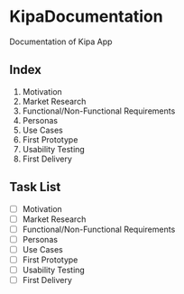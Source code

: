 # KipaDocumentation
Documentation of Kipa App
## Index

1. Motivation
2. Market Research
3. Functional/Non-Functional Requirements
4. Personas 
5. Use Cases
6. First Prototype
7. Usability Testing
8. First Delivery


## Task List


- [ ] Motivation 
- [ ] Market Research
- [ ] Functional/Non-Functional Requirements
- [ ] Personas
- [ ] Use Cases
- [ ] First Prototype
- [ ] Usability Testing
- [ ] First Delivery
